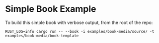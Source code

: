 # Simple Book Example

To build this simple book with verbose output,
from the root of the repo:

```
RUST_LOG=info cargo run -- --book -i examples/book-media/source/ -t examples/book-media/book-template
```